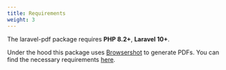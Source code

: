 ```yaml
---
title: Requirements
weight: 3
---
```


The laravel-pdf package requires **PHP 8.2+**,  **Laravel 10+**. 

Under the hood this package uses [Browsershot](https://spatie.be/docs/browsershot) to generate PDFs. You can find the necessary requirements [here](https://spatie.be/docs/browsershot/v4/requirements).
